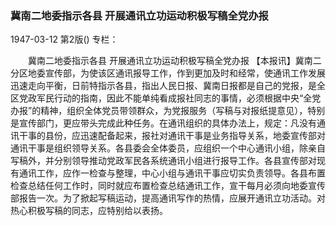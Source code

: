 ### 冀南二地委指示各县  开展通讯立功运动积极写稿全党办报

1947-03-12
第2版()
专栏：

　　冀南二地委指示各县
    开展通讯立功运动积极写稿全党办报
    【本报讯】冀南二分区地委宣传部，为使该区通讯报导工作，作到更加及时和经常，使通讯工作发展迅速走向平衡，日前特指示各县，指出人民日报、冀南日报都是自己的党报，是全区党政军民行动的指南，因此不能单纯看成报社同志的事情，必须根据中央“全党办报”的精神，组织全体党员带领群众，为党报服务（写稿与对报纸提意见），特别是宣传部门，更应带头完成此种任务。在通讯组织的具体办法上，规定：凡没有通讯干事的县份，应迅速配备起来，报社对通讯干事是业务指导关系，地委宣传部对通讯干事是组织领导关系。各县委会全体委员，应组织一个中心通讯小组，除亲自写稿外，并分别领导推动党政军民各系统通讯小组进行报导工作。各县宣传部对现有通讯工作，应作一检查与整理，中心小组与通讯干事应切实负责领导。各县布置检查总结任何工作时，同时就应布置检查总结通讯工作，宣干每月必须向地委宣传部报告一次。为了掀起写稿运动，提高通讯写作的热情，应展开通讯立功活动。对热心积极写稿的同志，应特别给以表扬。
